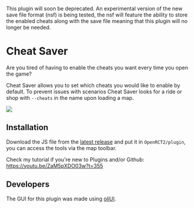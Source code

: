 This plugin will soon be deprecated. An experimental version of the new save file format (nsf) is being tested, the nsf will feature the ability to store the enabled cheats along with the save file meaning that this plugin will no longer be needed.

# Cheat Saver
Are you tired of having to enable the cheats you want every time you open the game?

Cheat Saver allows you to set which cheats you would like to enable by default. 
To prevent issues with scenarios Cheat Saver looks for a ride or shop with `--cheats` in the name upon loading a map. 

![](https://i.imgur.com/bTbUpn1.png)

## Installation
Download the JS file from the [latest release](https://github.com/oli414/CheatSaver/releases) and put it in `OpenRCT2/plugin`, you can access the tools via the map toolbar.


Check my tutorial if you're new to Plugins and/or Github:
https://youtu.be/ZaM5pXDO03w?t=355

## Developers
The GUI for this plugin was made using [oliUI](https://github.com/oli414/OliUI). 
